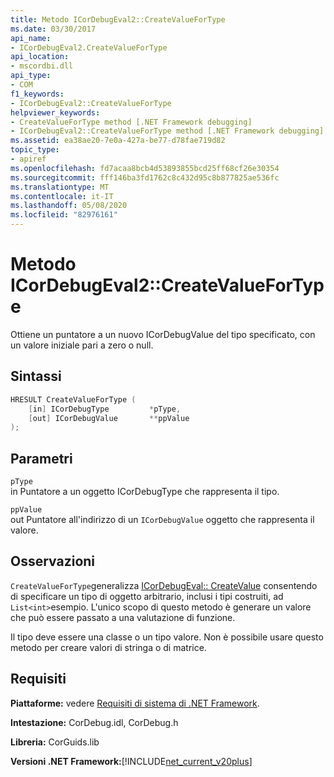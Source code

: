 ```yaml
---
title: Metodo ICorDebugEval2::CreateValueForType
ms.date: 03/30/2017
api_name:
- ICorDebugEval2.CreateValueForType
api_location:
- mscordbi.dll
api_type:
- COM
f1_keywords:
- ICorDebugEval2::CreateValueForType
helpviewer_keywords:
- CreateValueForType method [.NET Framework debugging]
- ICorDebugEval2::CreateValueForType method [.NET Framework debugging]
ms.assetid: ea38ae20-7e0a-427a-be77-d78fae719d82
topic_type:
- apiref
ms.openlocfilehash: fd7acaa8bcb4d53893855bcd25ff68cf26e30354
ms.sourcegitcommit: fff146ba3fd1762c8c432d95c8b877825ae536fc
ms.translationtype: MT
ms.contentlocale: it-IT
ms.lasthandoff: 05/08/2020
ms.locfileid: "82976161"
---
```

# <a name="icordebugeval2createvaluefortype-method"></a>Metodo ICorDebugEval2::CreateValueForType
Ottiene un puntatore a un nuovo ICorDebugValue del tipo specificato, con un valore iniziale pari a zero o null.  
  
## <a name="syntax"></a>Sintassi  
  
```cpp  
HRESULT CreateValueForType (  
    [in] ICorDebugType         *pType,  
    [out] ICorDebugValue       **ppValue  
);  
```  
  
## <a name="parameters"></a>Parametri  
 `pType`  
 in Puntatore a un oggetto ICorDebugType che rappresenta il tipo.  
  
 `ppValue`  
 out Puntatore all'indirizzo di un `ICorDebugValue` oggetto che rappresenta il valore.  
  
## <a name="remarks"></a>Osservazioni  
 `CreateValueForType`generalizza [ICorDebugEval:: CreateValue](icordebugeval-createvalue-method.md) consentendo di specificare un tipo di oggetto arbitrario, inclusi i tipi costruiti, ad `List<int>`esempio. L'unico scopo di questo metodo è generare un valore che può essere passato a una valutazione di funzione.  
  
 Il tipo deve essere una classe o un tipo valore. Non è possibile usare questo metodo per creare valori di stringa o di matrice.  
  
## <a name="requirements"></a>Requisiti  
 **Piattaforme:** vedere [Requisiti di sistema di .NET Framework](../../get-started/system-requirements.md).  
  
 **Intestazione:** CorDebug.idl, CorDebug.h  
  
 **Libreria:** CorGuids.lib  
  
 **Versioni .NET Framework:**[!INCLUDE[net_current_v20plus](../../../../includes/net-current-v20plus-md.md)]
